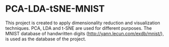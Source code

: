 # PCA-LDA-tSNE-MNIST
This project is created to apply dimensionality reduction and visualization techniques. PCA, LDA and t-SNE are used for different purposes. The MNIST database of handwritten digits (http://yann.lecun.com/exdb/mnist/), is used as the database of the project.
